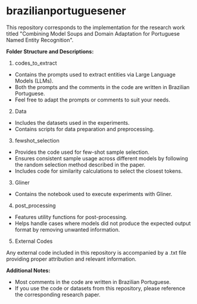 # brazilianportuguesener
 This repository corresponds to the implementation for the research work titled "Combining Model Soups and Domain Adaptation for Portuguese Named Entity Recognition".


**Folder Structure and Descriptions:**

1. codes_to_extract

* Contains the prompts used to extract entities via Large Language Models (LLMs).
* Both the prompts and the comments in the code are written in Brazilian Portuguese.
* Feel free to adapt the prompts or comments to suit your needs.


2. Data

* Includes the datasets used in the experiments.
* Contains scripts for data preparation and preprocessing.

3. fewshot_selection

* Provides the code used for few-shot sample selection.
* Ensures consistent sample usage across different models by following the random selection method described in the paper.
* Includes code for similarity calculations to select the closest tokens.

3. Gliner

* Contains the notebook used to execute experiments with Gliner.

4. post_processing

* Features utility functions for post-processing.
* Helps handle cases where models did not produce the expected output format by removing unwanted information.

5. External Codes

Any external code included in this repository is accompanied by a .txt file providing proper attribution and relevant information.

**Additional Notes:**
 - Most comments in the code are written in Brazilian Portuguese.
- If you use the code or datasets from this repository, please reference the corresponding research paper.
